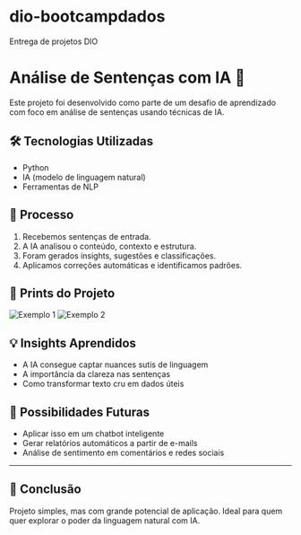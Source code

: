 # dio-bootcampdados
Entrega de projetos DIO
# Análise de Sentenças com IA 🤖

Este projeto foi desenvolvido como parte de um desafio de aprendizado com foco em análise de sentenças usando técnicas de IA.

## 🛠 Tecnologias Utilizadas
- Python
- IA (modelo de linguagem natural)
- Ferramentas de NLP

## 🧠 Processo
1. Recebemos sentenças de entrada.
2. A IA analisou o conteúdo, contexto e estrutura.
3. Foram gerados insights, sugestões e classificações.
4. Aplicamos correções automáticas e identificamos padrões.

## 📸 Prints do Projeto
![Exemplo 1](caminho/para/imagem1.png)
![Exemplo 2](caminho/para/imagem2.png)

## 💡 Insights Aprendidos
- A IA consegue captar nuances sutis de linguagem
- A importância da clareza nas sentenças
- Como transformar texto cru em dados úteis

## 🚀 Possibilidades Futuras
- Aplicar isso em um chatbot inteligente
- Gerar relatórios automáticos a partir de e-mails
- Análise de sentimento em comentários e redes sociais

---

## 📎 Conclusão
Projeto simples, mas com grande potencial de aplicação. Ideal para quem quer explorar o poder da linguagem natural com IA.


